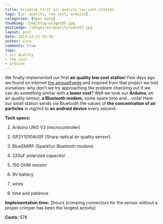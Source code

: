 ```yaml
---
title: Sciamlab first air quality low cost station
tags: [air quality, low cost, arduino]
categories: [Open Data]
thumbimg: /img/blog-widget05.jpg
postimage: /images/airqualitylowcost.jpg
layout: post
date: 2013-12-21 15:50
author: Luca
comments: true
tags:
- air quality
- low cost 
- arduino
---
```


We finally implemented our first **air quality low cost station**! 
Few days ago we found on internet [the airqualityegg](http://airqualityegg.com) and inspired from that project we told ourselves: why don’t we try approaching the problem checking out if we can do something similar with a **lower cost**? Well we took our **Arduino**, an air quality sensor, **a Bluetooth modem**, some spare time and….voilà! 
Here our small station sends via Bluetooth the values of **the concentration of air particles** in mg/m3 to **an android device** every second.




**Tech specs:**

1)	Arduino UNO V3 (microcontroller)

2)	GP2Y1010AU0F (Sharp optical air quality sensor)

3)	BlueSMIRF (Sparkfun Bluetooth modem)

4)	220uF polarized capacitor

5)	150 OHM resistor

6)	9V battery

7)	wires

8)	time and patience





**Implementation time:** 2hours (crimping connectors for the sensor without a proper crimper has been the longest activity)

**Costs:** 57€
